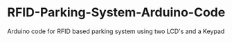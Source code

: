 # RFID-Parking-System-Arduino-Code
Arduino code for RFID based parking system using two LCD's and a Keypad 
